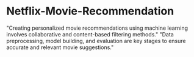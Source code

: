 # Netflix-Movie-Recommendation
"Creating personalized movie recommendations using machine learning involves collaborative and content-based filtering methods." "Data preprocessing, model building, and evaluation are key stages to ensure accurate and relevant movie suggestions." 
